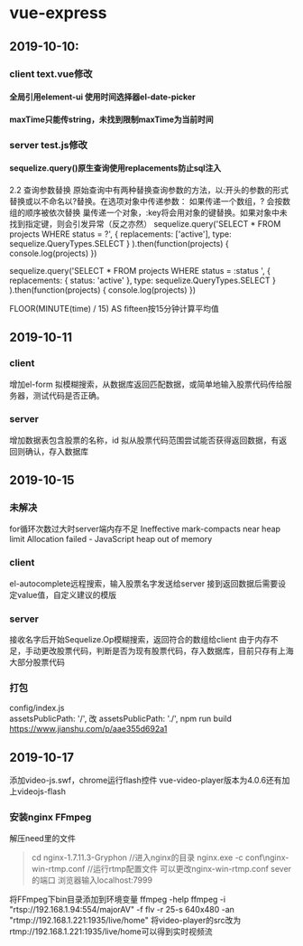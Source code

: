 # vue-express
## 2019-10-10:

### client text.vue修改
#### 全局引用element-ui 使用时间选择器el-date-picker
#### maxTime只能传string，未找到限制maxTime为当前时间

### server test.js修改
#### sequelize.query()原生查询使用replacements防止sql注入
2.2 查询参数替换
原始查询中有两种替换查询参数的方法，以:开头的参数的形式替换或以不命名以?替换。在选项对象中传递参数：
如果传递一个数组，? 会按数组的顺序被依次替换
巢传递一个对象，:key将会用对象的键替换。如果对象中未找到指定键，则会引发异常（反之亦然）
sequelize.query('SELECT * FROM projects WHERE status = ?',
  { replacements: ['active'], type: sequelize.QueryTypes.SELECT }
).then(function(projects) {
  console.log(projects)
})

sequelize.query('SELECT * FROM projects WHERE status = :status ',
  { replacements: { status: 'active' }, type: sequelize.QueryTypes.SELECT }
).then(function(projects) {
  console.log(projects)
})

FLOOR(MINUTE(time) / 15) AS fifteen按15分钟计算平均值

## 2019-10-11
### client
增加el-form
拟模糊搜索，从数据库返回匹配数据，或简单地输入股票代码传给服务器，测试代码是否正确。

### server
增加数据表包含股票的名称，id
拟从股票代码范围尝试能否获得返回数据，有返回则确认，存入数据库

## 2019-10-15
### 未解决
for循环次数过大时server端内存不足
Ineffective mark-compacts near heap limit Allocation failed - JavaScript heap out of memory
### client
el-autocomplete远程搜索，输入股票名字发送给server
接到返回数据后需要设定value值，自定义建议的模版

### server
接收名字后开始Sequelize.Op模糊搜索，返回符合的数组给client
由于内存不足，手动更改股票代码，判断是否为现有股票代码，存入数据库，目前只存有上海大部分股票代码

### 打包
config/index.js     
assetsPublicPath: '/', 改  assetsPublicPath: './',
npm run build
https://www.jianshu.com/p/aae355d692a1

## 2019-10-17
添加video-js.swf，chrome运行flash控件
vue-video-player版本为4.0.6还有加上videojs-flash
### 安装nginx FFmpeg
解压need里的文件
> cd nginx-1.7.11.3-Gryphon    //进入nginx的目录
> nginx.exe -c conf\nginx-win-rtmp.conf   //运行rtmp配置文件 
可以更改nginx-win-rtmp.conf sever的端口
浏览器输入localhost:7999

将FFmpeg下bin目录添加到环境变量
ffmpeg -help
ffmpeg -i "rtsp://192.168.1.94:554/majorAV" -f flv -r 25-s 640x480 -an "rtmp://192.168.1.221:1935/live/home"
将video-player的src改为rtmp://192.168.1.221:1935/live/home可以得到实时视频流